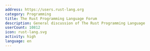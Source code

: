 ```yaml
---
address: https://users.rust-lang.org
category: Programming
title: The Rust Programming Language Forum
description: General discussion of The Rust Programming Language
userCount: 10812
icon: rust-lang.svg
activity: high
language: en
---
```

